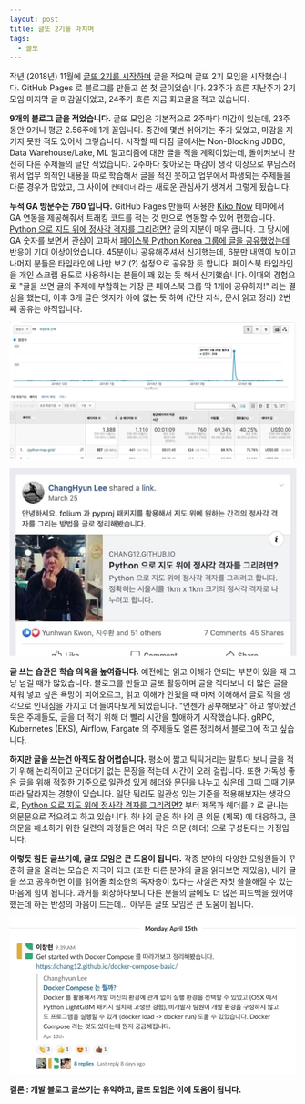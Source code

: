 ```yaml
---
layout: post
title: 글또 2기를 마치며
tags:
  - 글또
---
```


작년 (2018년) 11월에 [글또 2기를 시작하며](https://chang12.github.io/%EA%B8%80%EB%98%90-2%EA%B8%B0%EB%A5%BC-%EC%8B%9C%EC%9E%91%ED%95%98%EB%A9%B0/) 글을 적으며 글또 2기 모임을 시작했습니다. GitHub Pages 로 블로그를 만들고 쓴 첫 글이었습니다. 23주가 흐른 지난주가 2기 모임 마지막 글 마감일이었고, 24주가 흐른 지금 회고글을 적고 있습니다.

**9개의 블로그 글을 적었습니다.** 글또 모임은 기본적으로 2주마다 마감이 있는데, 23주 동안 9개니 평균 2.56주에 1개 꼴입니다. 중간에 몇번 쉬어가는 주가 있었고, 마감을 지키지 못한 적도 있어서 그렇습니다. 시작할 때 다짐 글에서는 Non-Blocking JDBC, Data Warehouse/Lake, ML 알고리즘에 대한 글을 적을 계획이었는데, 돌이켜보니 완전히 다른 주제들의 글만 적었습니다. 2주마다 찾아오는 마감이 생각 이상으로 부담스러워서 업무 외적인 내용을 따로 학습해서 글을 적진 못하고 업무에서 파생되는 주제들을 다룬 경우가 많았고, 그 사이에 `컨테이너` 라는 새로운 관심사가 생겨서 그렇게 됬습니다.

**누적 GA 방문수는 760 입니다.** GitHub Pages 만들때 사용한 [Kiko Now](https://aweekj.github.io/kiko-now/) 테마에서 GA 연동을 제공해줘서 트래킹 코드를 적는 것 만으로 연동할 수 있어 편했습니다. [Python 으로 지도 위에 정사각 격자를 그리려면?](https://chang12.github.io/python-map-grid/) 글의 지분이 매우 큽니다. 그 당시에 GA 숫자를 보면서 관심이 고파서 [페이스북 Python Korea 그룹에 글을 공유했었는데](https://www.facebook.com/groups/pythonkorea/permalink/2155761257840357/) 반응이 기대 이상이었습니다. 45분이나 공유해주셔서 신기했는데, 6분만 내역이 보이고 나머지 분들은 타임라인에 나만 보기(?) 설정으로 공유한 듯 합니다. 페이스북 타임라인을 개인 스크랩 용도로 사용하시는 분들이 꽤 있는 듯 해서 신기했습니다. 이때의 경험으로 "글을 쓰면 글의 주제에 부합하는 가장 큰 페이스북 그룹 딱 1개에 공유하자!" 라는 결심을 했는데, 이후 3개 글은 엣지가 아예 없는 듯 하여 (간단 지식, 문서 읽고 정리) 2번째 공유는 아직입니다.

![2019-04-27-ga-visits.jpg](/images/2019-04-27-ga-visits.jpg)

![2019-04-27-share-python-korea-facebook-group.jpg](/images/2019-04-27-share-python-korea-facebook-group.jpg)

**글 쓰는 습관은 학습 의욕을 높여줍니다.** 예전에는 읽고 이해가 안되는 부분이 있을 때 그냥 넘길 때가 많았습니다. 블로그를 만들고 글또 활동하며 글을 적다보니 더 많은 글을 채워 넣고 싶은 욕망이 피어오르고, 읽고 이해가 안됬을 때 마저 이해해서 글로 적을 생각으로 인내심을 가지고 더 들여다보게 되었습니다. "언젠가 공부해보자" 하고 쌓아놨던 묵은 주제들도, 글을 더 적기 위해 더 빨리 시간을 할애하기 시작했습니다. gRPC, Kubernetes (EKS), Airflow, Fargate 의 주제들도 얼른 정리해서 블로그에 적고 싶습니다.

**하지만 글을 쓰는건 아직도 참 어렵습니다.** 평소에 짧고 틱틱거리는 말투다 보니 글을 적기 위해 논리적이고 군더더기 없는 문장을 적는데 시간이 오래 걸립니다. 또한 가독성 좋은 글을 위해 적절한 기준으로 일관성 있게 헤더와 문단을 나누고 싶은데 그때 그때 기분따라 달라지는 경향이 있습니다. 일단 뭐라도 일관성 있는 기준을 적용해보자는 생각으로, [Python 으로 지도 위에 정사각 격자를 그리려면?](https://chang12.github.io/python-map-grid/) 부터 제목과 헤더를 `?` 로 끝나는 의문문으로 적으려고 하고 있습니다. 하나의 글은 하나의 큰 의문 (제목) 에 대응하고, 큰 의문을 해소하기 위한 일련의 과정들은 여러 작은 의문 (헤더) 으로 구성된다는 가정입니다.

**이렇듯 힘든 글쓰기에, 글또 모임은 큰 도움이 됩니다.** 각종 분야의 다양한 모임원들이 꾸준히 글을 올리는 모습은 자극이 되고 (또한 다른 분야의 글을 읽다보면 재밌음), 내가 글을 쓰고 공유하면 이를 읽어줄 최소한의 독자층이 있다는 사실은 자칫 쓸쓸해질 수 있는 마음에 힘이 됩니다. 과거를 회상하다보니 다른 분들의 글에도 더 많은 피드백을 줬어야 했는데 하는 반성의 마음이 드는데... 아무튼 글또 모임은 큰 도움이 됩니다.

![2019-04-27-geultto-slack-reaction.jpg](/images/2019-04-27-geultto-slack-reaction.jpg)

**결론 : 개발 블로그 글쓰기는 유익하고, 글또 모임은 이에 도움이 됩니다.**